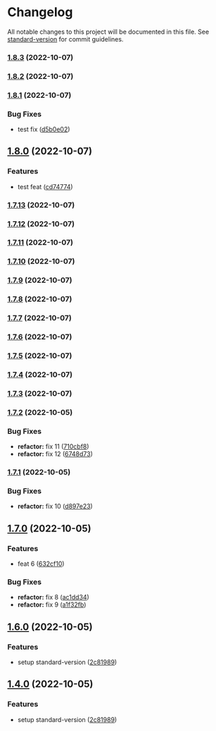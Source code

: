 # Changelog

All notable changes to this project will be documented in this file. See [standard-version](https://github.com/conventional-changelog/standard-version) for commit guidelines.

### [1.8.3](https://github.com/luizggbasedigital/poc-semantical-release/compare/v1.8.2...v1.8.3) (2022-10-07)

### [1.8.2](https://github.com/luizggbasedigital/poc-semantical-release/compare/v1.8.1...v1.8.2) (2022-10-07)

### [1.8.1](https://github.com/luizggbasedigital/poc-semantical-release/compare/v1.8.0...v1.8.1) (2022-10-07)


### Bug Fixes

* test fix ([d5b0e02](https://github.com/luizggbasedigital/poc-semantical-release/commit/d5b0e0231724195a195b784109d98aeabd707909))

## [1.8.0](https://github.com/luizggbasedigital/poc-semantical-release/compare/v1.7.13...v1.8.0) (2022-10-07)


### Features

* test feat ([cd74774](https://github.com/luizggbasedigital/poc-semantical-release/commit/cd747741fd07d6b9b34f31dae8ef3a327593fbf3))

### [1.7.13](https://github.com/luizggbasedigital/poc-semantical-release/compare/v1.7.12...v1.7.13) (2022-10-07)

### [1.7.12](https://github.com/luizggbasedigital/poc-semantical-release/compare/v1.7.11...v1.7.12) (2022-10-07)

### [1.7.11](https://github.com/luizggbasedigital/poc-semantical-release/compare/v1.7.2...v1.7.11) (2022-10-07)

### [1.7.10](https://github.com/luizggbasedigital/poc-semantical-release/compare/v1.7.2...v1.7.10) (2022-10-07)

### [1.7.9](https://github.com/luizggbasedigital/poc-semantical-release/compare/v1.7.2...v1.7.9) (2022-10-07)

### [1.7.8](https://github.com/luizggbasedigital/poc-semantical-release/compare/v1.7.2...v1.7.8) (2022-10-07)

### [1.7.7](https://github.com/luizggbasedigital/poc-semantical-release/compare/v1.7.2...v1.7.7) (2022-10-07)

### [1.7.6](https://github.com/luizggbasedigital/poc-semantical-release/compare/v1.7.2...v1.7.6) (2022-10-07)

### [1.7.5](https://github.com/luizggbasedigital/poc-semantical-release/compare/v1.7.2...v1.7.5) (2022-10-07)

### [1.7.4](https://github.com/luizggbasedigital/poc-semantical-release/compare/v1.7.2...v1.7.4) (2022-10-07)

### [1.7.3](https://github.com/luizggbasedigital/poc-semantical-release/compare/v1.7.2...v1.7.3) (2022-10-07)

### [1.7.2](https://github.com/luizggbasedigital/poc-semantical-release/compare/v1.7.1...v1.7.2) (2022-10-05)

### Bug Fixes

- **refactor:** fix 11 ([710cbf8](https://github.com/luizggbasedigital/poc-semantical-release/commit/710cbf8a85736fc41d85d2f42c8a6b317b3058ff))
- **refactor:** fix 12 ([6748d73](https://github.com/luizggbasedigital/poc-semantical-release/commit/6748d7340baef70e3ca51fb7c54ebfb34854bc8b))

### [1.7.1](https://github.com/luizggbasedigital/poc-semantical-release/compare/v1.7.0...v1.7.1) (2022-10-05)

### Bug Fixes

- **refactor:** fix 10 ([d897e23](https://github.com/luizggbasedigital/poc-semantical-release/commit/d897e23b13e16715c96eedef7e1bf55c317b1a20))

## [1.7.0](https://github.com/luizggbasedigital/poc-semantical-release/compare/v1.6.0...v1.7.0) (2022-10-05)

### Features

- feat 6 ([632cf10](https://github.com/luizggbasedigital/poc-semantical-release/commit/632cf10785c55e8049910498d0332ec1e48830b4))

### Bug Fixes

- **refactor:** fix 8 ([ac1dd34](https://github.com/luizggbasedigital/poc-semantical-release/commit/ac1dd3409d0fda819ecbd8b9c2af86947ec73450))
- **refactor:** fix 9 ([a1f32fb](https://github.com/luizggbasedigital/poc-semantical-release/commit/a1f32fb8413d882fb7f37dff1e3a5e9ec4312fb7))

## [1.6.0](https://github.com/luizggbasedigital/poc-semantical-release/compare/v1.5.0...v1.6.0) (2022-10-05)

### Features

- setup standard-version ([2c81989](https://github.com/luizggbasedigital/poc-semantical-release/commit/2c819893cba2949d9cb4e3d46d15edb2e869f8b4))

## [1.4.0](https://github.com/luizggbasedigital/poc-semantical-release/compare/v1.5.0...v1.4.0) (2022-10-05)

### Features

- setup standard-version ([2c81989](https://github.com/luizggbasedigital/poc-semantical-release/commit/2c819893cba2949d9cb4e3d46d15edb2e869f8b4))

